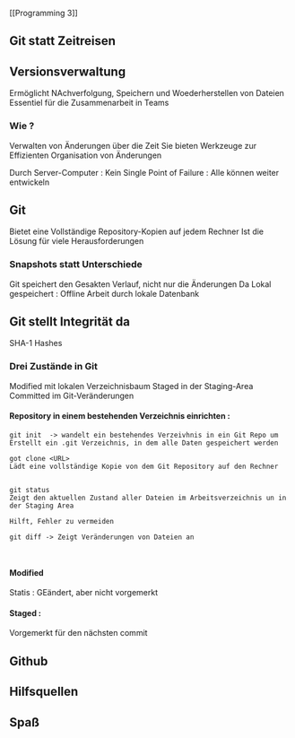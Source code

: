 [[Programming 3]]
## Git statt Zeitreisen 

## Versionsverwaltung 
Ermöglicht NAchverfolgung, Speichern und Woederherstellen von Dateien
Essentiel für die Zusammenarbeit in Teams 

### Wie ? 
Verwalten von Änderungen über die Zeit 
Sie bieten Werkzeuge zur Effizienten Organisation von Änderungen 

Durch Server-Computer : Kein Single Point of Failure : Alle können weiter entwickeln 
## Git 
Bietet eine Vollständige Repository-Kopien auf jedem Rechner 
Ist die Lösung für viele Herausforderungen 


### Snapshots statt Unterschiede 
Git speichert den Gesakten Verlauf, nicht nur die Änderungen 
	Da Lokal gespeichert : Offline Arbeit durch lokale Datenbank

## Git stellt Integrität da 
SHA-1 Hashes 

### Drei Zustände in Git 

Modified mit lokalen Verzeichnisbaum
Staged in der Staging-Area 
Committed im Git-Veränderungen

#### Repository in einem bestehenden Verzeichnis einrichten :
```
git init  -> wandelt ein bestehendes Verzeivhnis in ein Git Repo um
Erstellt ein .git Verzeichnis, in dem alle Daten gespeichert werden 
```

```
got clone <URL>
Lädt eine vollständige Kopie von dem Git Repository auf den Rechner


git status 
Zeigt den aktuellen Zustand aller Dateien im Arbeitsverzeichnis un in der Staging Area 

Hilft, Fehler zu vermeiden 

git diff -> Zeigt Veränderungen von Dateien an 

 

```


#### Modified
Statis : GEändert, aber nicht vorgemerkt 

#### Staged :
Vorgemerkt für den nächsten commit 


## Github 



## Hilfsquellen 

## Spaß 

